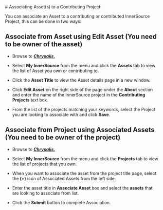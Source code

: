 </br>
</br>
# Associating Asset(s) to a Contributing Project:

You can associate an Asset to a contributing or contributed InnerSource Project, this can be done in two ways:

## Associate from Asset using Edit Asset (You need to be owner of the asset)

- Browse to [**_Chrysalis._**](https://aka.ms/Chrysalis) 

- Select **My InnerSource** from the menu and click the **Assets** tab to view the list of Asset you own or contributing to.

- Click the **Asset Title** to view the Asset details page in a new window.

- Click **Edit Asset** on the right side of the page under the **About** section and enter the name of the InnerSource project in the **Contributing Projects** text box.

- From the list of the projects matching your keywords, select the Project you are looking to associate with and click **Save**.

## Associate from Project using Associated Assets (You need to be owner of the project)

- Browse to [**_Chrysalis._**](https://aka.ms/Chrysalis) 

- Select **My InnerSource** from the menu and click the **Projects** tab to view the list of projects that you own.

- When you want to associate the asset from the project title page, select the **(+)** icon of Associated Assets from the left side.

- Enter the asset title in **Associate Asset** box and select the **assets** that are looking to associate from list.

- Click the **Submit** button to complete Association.
</br>
</br>

